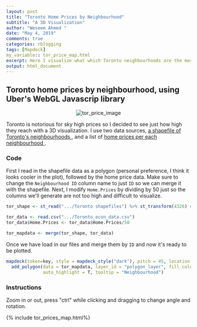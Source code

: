 ```yaml
---
layout: post
title: "Toronto Home Prices by Neighbourhood"
subtitle: "A 3D Visualization"
author: "Weseem Ahmed "
date: "May 4, 2019"
comments: true
categories: rblogging
tags: [Mapdeck]
my_variable:: tor_price_map.html
excerpt: Here I visualize what which Toronto neighbourhoods are the most expensive with a 3D bar graph.
output: html_document 
---
```


## Toronto home prices by neighbourhood, using Uber's WebGL Javascrip library

<p align="center">
  <img alt="tor_price_image"
  src="{{ site.baseurl }}/img/2019-05-04-Toronto_prices.png"/>
</p>

Toronto is notorious for sky high prices so I decided to see just how high they reach with a 3D visualization. I use two data sources, <a href = "http://maps.library.utoronto.ca/cgi-bin/files.pl?idnum=151"> a shapefile of Toronto's neighbourhoods </a>, 
and a list of <a href = "https://www.toronto.ca/city-government/data-research-maps/open-data/open-data-catalogue/"> home prices per each
neighbourhood </a>. 

### Code

First I read in the shapefile data as a polygon (personal preference, I think it looks cooler in the plot), followed by the home price data.
Make sure to change the `Neighbourhood ID` column name to just `ID` so we can merge it with the shapefile. Next, I modify `Home.Prices` by 
dividing by 50 just so the columns we'll generate are not too high and difficult to visualize.

```r
tor_shape <- st_read(".../Toronto shapefiles") %>% st_transform(4326) # Need to transform coordinate system to 4326 to be compatible with WebGL.

tor_data <- read.csv(".../Toronto_econ_data.csv") 
tor_data$Home.Prices <- tor_data$Home.Prices/50

tor_mapdata <- merge(tor_shape, tor_data)
```

Once we have load in our files and merge them by `ID` and now it's ready to be plotted.

```r
mapdeck(token=key, style = mapdeck_style("dark"), pitch = 45, location = c(-79.34, 43.71), zoom = 3) %>%
  add_polygon(data = tor_mapdata, layer_id = "polygon_layer", fill_colour = "Home.Prices", elevation = "Home.Prices",
              auto_highlight = T, tooltip = "Neighbourhood")
```

### Instructions
Zoom in or out, press "ctrl" while clicking and dragging to change angle and rotation.

{% include tor_prices_map.html%}
